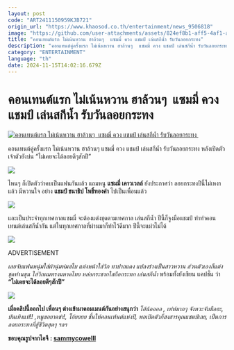 ```yaml
---
layout: post
code: "ART2411150959KJB721"
origin_url: "https://www.khaosod.co.th/entertainment/news_9506818"
image: "https://github.com/user-attachments/assets/824ef8b1-aff5-4af1-afb5-62243fe076fd"
title: "คอนเทนต์แรก ไม่เน้นหวาน ฮาล้วนๆ  แซมมี่ ควง แชมป์ เล่นสกีน้ำ รับวันลอยกระทง"
description: "คอนเทนต์คู่ครั้งแรก ไม่เน้นหวาน ฮาล้วนๆ  แซมมี่ ควง แชมป์ เล่นสกีน้ำ รับวันลอยกระทง หลังเปิดตัว เจ้าตัวยังบ่น \"ไม่เคยจะได้ลอยดีๆสักปี\""
category: "ENTERTAINMENT"
language: "th"
date: 2024-11-15T14:02:16.679Z
---
```


# คอนเทนต์แรก ไม่เน้นหวาน ฮาล้วนๆ  แซมมี่ ควง แชมป์ เล่นสกีน้ำ รับวันลอยกระทง

[![คอนเทนต์แรก ไม่เน้นหวาน ฮาล้วนๆ  แซมมี่ ควง แชมป์ เล่นสกีน้ำ รับวันลอยกระทง ](https://www.khaosod.co.th/wpapp/uploads/2024/11/sami.jpg "คอนเทนต์แรก ไม่เน้นหวาน ฮาล้วนๆ  แซมมี่ ควง แชมป์ เล่นสกีน้ำ รับวันลอยกระทง ")](https://www.khaosod.co.th/wpapp/uploads/2024/11/sami.jpg)

คอนเทนต์คู่ครั้งแรก ไม่เน้นหวาน ฮาล้วนๆ แซมมี่ ควง แชมป์ เล่นสกีน้ำ รับวันลอยกระทง หลังเปิดตัว เจ้าตัวยังบ่น “ไม่เคยจะได้ลอยดีๆสักปี”

![](https://www.khaosod.co.th/wpapp/uploads/2024/11/Snapinsta.app_466124575_18472377520030247_4680293355879291040_n_1080.jpg)

ไหนๆ ก็เปิดตัวว่าคบเป็นแฟนกันแล้ว แถมหนู **แซมมี่ เคาวเวลล์** ยังประกาศว่า ลอยกระทงปีนี้ไม่เหงาแล้ว มีหวานใจ อย่าง **แชมป์ ชนาธิป โพธิ์ทองคำ** ไปเป็นเพื่อนแล้ว

![](https://www.khaosod.co.th/wpapp/uploads/2024/11/sami01.jpg)

และเป็นประจำทุกเทศกาลแซมมี่ จะต้องแต่งชุดตามเทศกาล เล่นสกีน้ำ ปีนี้ก็จูงมือแชมป์ ทำทำคอนเทนต์เล่นสกีน้ำกัน แต่ในทุกเทศกาลที่ผ่านมาก็ทำไว้ดีมาก ปีนี้จะแผ่วไม่ได้

![](https://www.khaosod.co.th/wpapp/uploads/2024/11/Snapinsta.app_465964972_18472377412030247_2346395719452142_n_1080.jpg)

ADVERTISEMENT

_เลยจับแฟนหนุ่มใส่ผ้านุ่มห่มสไบ แต่งหน้าใส่วิก ทาปากแดง แปลงร่างเป็นสาวหวาน ส่วนตัวเองก็แต่งชุดท่านขุน ใส่วิกผมทรงมหาดไทย หล่อกระชากใสถือกระทก เล่นสกีน้ำ_ พร้อมทั้งยังเขียน แคปชั่น ว่า **“ไม่เคยจะได้ลอยดีๆสักปี”**

![](https://www.khaosod.co.th/wpapp/uploads/2024/11/sami02.jpg)

**เมื่อคลิปนี้ออกไป เพื่อนๆ ต่างเข้ามาคอมเมนต์กันอย่างสนุกว่า** _โอ้น้ออออ , เท่ห์มากๆ จังหวะจับมือฮะ, บันเทิงแท้!! ,หนูขอยาดขำ!, โอ้ยยยย ชั้นให้คอนเท้นต์แห่งปี, พอเปิดตัวก็สงสารคุณแชมป์เลย, เป็นการลอยกระทงที่สู้ชีวิตสุดๆ ฯลฯ_



**ขอบคุณรูปจากไอจี** **: [sammycowelll](https://www.instagram.com/sammycowelll/?e=de89e24f-0afa-41a5-a7e0-3e32f55a9ce8&g=5)**
